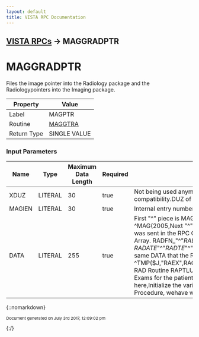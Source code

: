 ```yaml
---
layout: default
title: VISTA RPC Documentation
---
```


## [VISTA RPCs](TableOfContents) &#8594; MAGGRADPTR
# MAGGRADPTR

Files the image pointer into the Radiology package and the Radiologypointers into the Imaging package.

Property | Value
--- | ---
Label | MAGPTR
Routine | [MAGGTRA](http://code.osehra.org/dox/Routine_MAGGTRA_source.html)
Return Type | SINGLE VALUE


### Input Parameters

Name | Type | Maximum Data Length | Required | Description
--- | --- | --- | --- | ---
XDUZ | LITERAL | 30 | true | Not being used anymore, kept for backward compatibility.DUZ of user.   
MAGIEN | LITERAL | 30 | true | Internal entry number of Image File entry  ^MAG(2005,
DATA | LITERAL | 255 | true | First &quot;^&quot; piece is MAGIEN, The IMAGE File Internal number.  ^MAG(2005,Next  &quot;^&quot; pieces are the same RAD DATA that was sent in the  RPC Call MAGGRADLIST, as the return Array.    RADFN_&quot;^&quot;_RADTI_&quot;^&quot;_RACNI_&quot;^&quot;_RANME_&quot;^&quot;_RASSN_&quot;^&quot;   _RADATE_&quot;^&quot;_RADTE_&quot;^&quot;_RACN_&quot;^&quot;_RAPRC_&quot;^&quot;_RARPT_&quot;^&quot;_RASTThe same DATA that the RAD procedure RAPTLU saved in ^TMP($J,&quot;RAEX&quot;,RACNT) We saved the variables that the RAD Routine RAPTLU set up when creatingthe list of Rad Exams for the patient. We send it back as input here,Initialize the variables so when we need to call any Rad Procedure, wehave what we need.



{::nomarkdown} <br/><p style="font-size: 11px">Document generated on July 3rd 2017, 12:09:02 pm</p>{:/}